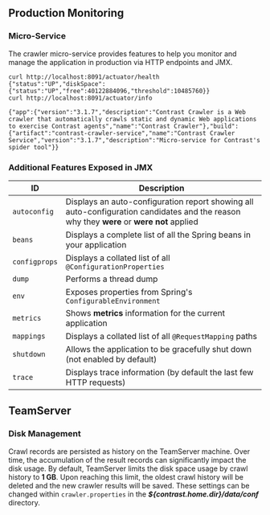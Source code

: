 <!--
title: "Monitoring A Crawler Instance"
description: "Instructions on how to monitor a crawling instance"
tags: "crawler monitoring configuration Microservice JMX"
-->

## Production Monitoring

### Micro-Service

The crawler micro-service provides features to help you monitor and manage the application in production via HTTP endpoints and JMX.

```
curl http://localhost:8091/actuator/health
{"status":"UP","diskSpace":{"status":"UP","free":40122884096,"threshold":10485760}}
curl http://localhost:8091/actuator/info
 
{"app":{"version":"3.1.7","description":"Contrast Crawler is a Web crawler that automatically crawls static and dynamic Web applications to exercise Contrast agents","name":"Contrast Crawler"},"build":{"artifact":"contrast-crawler-service","name":"Contrast Crawler Service","version":"3.1.7","description":"Micro-service for Contrast's spider tool"}}
```

### Additional Features Exposed in JMX

ID | Description
-- | -----------
```autoconfig``` | Displays an auto-configuration report showing all auto-configuration candidates and the reason why they **were** or **were not** applied
```beans``` | Displays a complete list of all the Spring beans in your application
```configprops``` | Displays a collated list of all ```@ConfigurationProperties```
```dump``` | Performs a thread dump
```env``` | Exposes properties from Spring's ```ConfigurableEnvironment```
```metrics``` | Shows **metrics** information for the current application
```mappings``` | Displays a collated list of all ```@RequestMapping``` paths
```shutdown``` | Allows the application to be gracefully shut down (not enabled by default)
```trace``` | Displays trace information (by default the last few HTTP requests) 

## TeamServer

### Disk Management

Crawl records are persisted as history on the TeamServer machine. Over time, the accumulation of the result records can significantly impact the disk usage. By default, TeamServer limits the disk space usage by crawl history to **1 GB**. Upon reaching this limit, the oldest crawl history will be deleted and the new crawler results will be saved. These settings can be changed within ```crawler.properties``` in the ***${contrast.home.dir}/data/conf*** directory.
